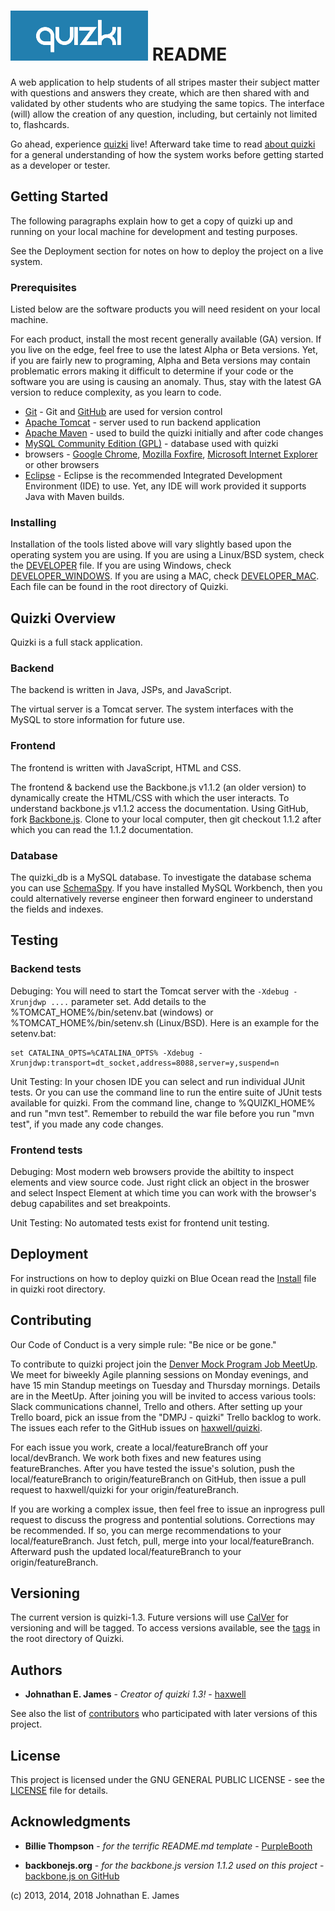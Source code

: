 # ![QUIZKI](./src/main/webapp/images/logo-light.png) **README**

A web application to help students of all stripes master their subject matter with questions and answers they create, which are then shared with and validated by other students who are studying the same topics. The interface (will) allow the creation of any question, including, but certainly not limited to, flashcards.

Go ahead, experience [quizki](http://www.quizki.com) live! Afterward take time to read [about quizki](./ABOUT) for a general understanding of how the system works before getting started as a developer or tester.


## Getting Started


The following paragraphs explain how to get a copy of quizki up and running on your local machine for development and testing purposes. 

See the Deployment section for notes on how to deploy the project on a live system.

### Prerequisites

Listed below are the software products you will need resident on your local machine. 

For each product, install the most recent generally available (GA) version. If you live on the edge, feel free to use the latest Alpha or Beta versions. Yet, if you are fairly new to programing, Alpha and Beta versions may contain problematic errors making it difficult to determine if your code or the software you are using is causing an anomaly. Thus, stay with the latest GA version to reduce complexity, as you learn to code.

- [Git](https://git-scm.com/downloads/) - Git and [GitHub](https://github.com/) are used for version control 
- [Apache Tomcat](http://tomcat.apache.org/) - server used to run backend application
- [Apache Maven](http://maven.apache.org/) - used to build the quizki initially and after code changes
- [MySQL Community Edition (GPL)](https://dev.mysql.com/downloads/) - database used with quizki
- browsers - [Google Chrome](http://google.com/chrome/), [Mozilla Foxfire](https://www.mozilla.org/en-US/firefox/), [Microsoft Internet Explorer](http://windows.microsoft.com/ie/) or other browsers
- [Eclipse](https://www.eclipse.org/) - Eclipse is the recommended Integrated Development Environment (IDE) to use. Yet, any IDE will work provided it supports Java with Maven builds.

### Installing

Installation of the tools listed above will vary slightly based upon the operating system you are using. If you are using a Linux/BSD system, check the [DEVELOPER](./DEVELOPER) file. If you are using Windows, check [DEVELOPER_WINDOWS](./DEVELOPER_WINDOWS.txt). If you are using a MAC, check [DEVELOPER_MAC](./DEVELOPER_MAC.txt). Each file can be found in the root directory of Quizki.


## Quizki Overview


Quizki is a full stack application.

### Backend

The backend is written in Java, JSPs, and JavaScript. 

The virtual server is a Tomcat server. The system interfaces with the MySQL to store information for future use. 

### Frontend

The frontend is written with JavaScript, HTML and CSS.

The frontend & backend use the Backbone.js v1.1.2 (an older version) to dynamically create the HTML/CSS with which the user interacts. To understand backbone.js v1.1.2 access the documentation. Using GitHub, fork [Backbone.js](https://github.com/jashkenas/backbone/). Clone to your local computer, then git checkout 1.1.2 after which you can read the 1.1.2 documentation. 


### Database

The quizki_db is a MySQL database. To investigate the database schema you can use [SchemaSpy](http://schemaspy.sourceforge.net/). If you have installed MySQL Workbench, then you could alternatively reverse engineer then forward engineer to understand the fields and indexes.


## Testing


### Backend tests 

Debuging: You will need to start the Tomcat server with the `-Xdebug -Xrunjdwp ....` parameter set. Add details to the %TOMCAT_HOME%/bin/setenv.bat (windows) or %TOMCAT_HOME%/bin/setenv.sh (Linux/BSD). Here is an example for the setenv.bat:

	set CATALINA_OPTS=%CATALINA_OPTS% -Xdebug -Xrunjdwp:transport=dt_socket,address=8088,server=y,suspend=n

Unit Testing: In your chosen IDE you can select and run individual JUnit tests. Or you can use the command line to run the entire suite of JUnit tests available for quizki. From the command line, change to %QUIZKI_HOME% and run "mvn test". Remember to rebuild the war file before you run "mvn test", if you made any code changes.
	

### Frontend tests

Debuging: Most modern web browsers provide the abiltity to inspect elements and view source code. Just right click an object in the broswer and select Inspect Element at which time you can work with the browser's debug capabilites and set breakpoints.

Unit Testing: No automated tests exist for frontend unit testing.


## Deployment


For instructions on how to deploy quizki on Blue Ocean read the [Install](./Install) file in quizki root directory.


## Contributing

Our Code of Conduct is a very simple rule: "Be nice or be gone."

To contribute to quizki project join the [Denver Mock Program Job MeetUp](https://www.meetup.com/Denver-Mock-Programming-Job-Meetup/). We meet for biweekly Agile planning sessions on Monday evenings, and have 15 min Standup meetings on Tuesday and Thursday mornings. Details are in the MeetUp. After joining you will be invited to access various tools: Slack communications channel, Trello and others. After setting up your Trello board, pick an issue from the "DMPJ - quizki" Trello backlog to work. The issues each refer to the GitHub issues on [haxwell/quizki](https://github.com/haxwell/quizki).

For each issue you work, create a local/featureBranch off your local/devBranch. We work both fixes and new features using featureBranches. After you have tested the issue's solution, push the local/featureBranch to origin/featureBranch on GitHub, then issue a pull request to haxwell/quizki for your origin/featureBranch.


If you are working a complex issue, then feel free to issue an inprogress pull request to discuss the progress and pontential solutions. Corrections may be recommended. If so, you can merge recommendations to your local/featureBranch. Just fetch, pull, merge into your local/featureBranch. Afterward push the updated local/featureBranch to your origin/featureBranch.


## Versioning


The current version is quizki-1.3. Future versions will use [CalVer](https://calver.org/) for versioning and will be tagged. To access versions available, see the [tags](./tags.md) in the root directory of Quizki. 


## Authors


* **Johnathan E. James** - *Creator of quizki 1.3!* - [haxwell](https://github.com/haxwell)

See also the list of [contributors](./contributors) who participated with later versions of this project. 


## License


This project is licensed under the GNU GENERAL PUBLIC LICENSE - see the [LICENSE](./LICENSE) file for details.


## Acknowledgments


* **Billie Thompson** - *for the terrific README.md template* - [PurpleBooth](https://github.com/PurpleBooth)

* **backbonejs.org** - *for the backbone.js version 1.1.2 used on this project* - [backbone.js on GitHub](https://github.com/jashkenas/backbone) 



(c) 2013, 2014, 2018 Johnathan E. James

